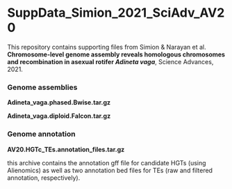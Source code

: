 # SuppData_Simion_2021_SciAdv_AV20

This repository contains supporting files from Simion & Narayan et al. **Chromosome-level genome assembly reveals homologous chromosomes and recombination in asexual rotifer *Adineta vaga***, Science Advances, 2021.

### Genome assemblies

**Adineta_vaga.phased.Bwise.tar.gz**

**Adineta_vaga.diploid.Falcon.tar.gz**

### Genome annotation

**AV20.HGTc_TEs.annotation_files.tar.gz**

this archive contains the annotation gff file for candidate HGTs (using Alienomics) as well as two annotation bed files for TEs (raw and filtered annotation, respectively).

